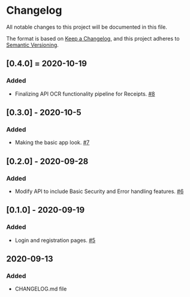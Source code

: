 # Changelog
All notable changes to this project will be documented in this file.

The format is based on [Keep a Changelog](https://keepachangelog.com/en/1.0.0/),
and this project adheres to [Semantic Versioning](https://semver.org/spec/v2.0.0.html).

## [0.4.0] = 2020-10-19
### Added 
- Finalizing API OCR functionality pipeline for Receipts. [#8](https://github.com/SenecaCollegeBTSProjects/Group_12/issues/8)

## [0.3.0] - 2020-10-5
### Added 
- Making the basic app look. [#7](https://github.com/SenecaCollegeBTSProjects/Group_12/issues/7)

## [0.2.0] - 2020-09-28
### Added 
- Modify API to include Basic Security and Error handling features. [#6](https://github.com/SenecaCollegeBTSProjects/Group_12/issues/6)

## [0.1.0] - 2020-09-19
### Added 
- Login and registration pages. [#5](https://github.com/SenecaCollegeBTSProjects/Group_12/issues/5)

## 2020-09-13
### Added 
- CHANGELOG.md file
